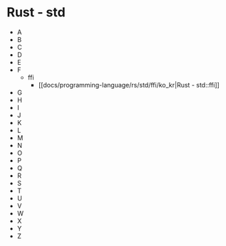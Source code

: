 
# Rust - std

* A
* B
* C
* D
* E
* F
  * ffi
    * [[docs/programming-language/rs/std/ffi/ko_kr|Rust - std::ffi]]
* G
* H
* I
* J
* K
* L
* M
* N
* O
* P
* Q
* R
* S
* T
* U
* V
* W
* X
* Y
* Z
